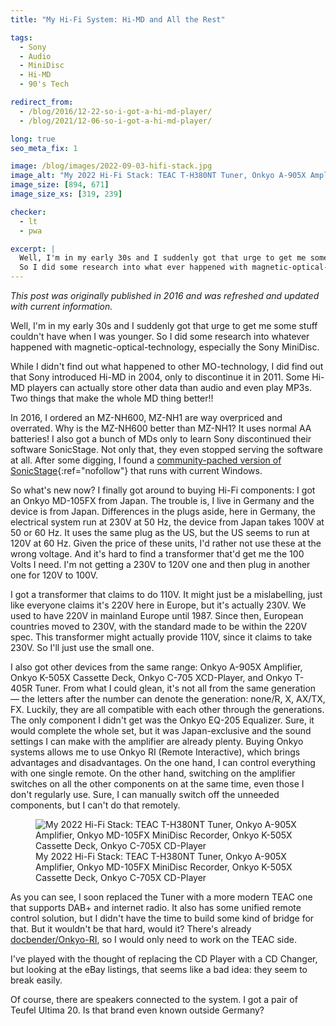 ```yaml
---
title: "My Hi-Fi System: Hi-MD and All the Rest"

tags:
  - Sony
  - Audio
  - MiniDisc
  - Hi-MD
  - 90's Tech

redirect_from:
  - /blog/2016/12-22-so-i-got-a-hi-md-player/
  - /blog/2021/12-06-so-i-got-a-hi-md-player/

long: true
seo_meta_fix: 1

image: /blog/images/2022-09-03-hifi-stack.jpg
image_alt: "My 2022 Hi-Fi Stack: TEAC T-H380NT Tuner, Onkyo A-905X Amplifier, Onkyo MD-105FX MiniDisc Recorder, Onkyo K-505X Cassette Deck, Onkyo C-705X CD-Player"
image_size: [894, 671]
image_size_xs: [319, 239]

checker:
  - lt
  - pwa

excerpt: |
  Well, I'm in my early 30s and I suddenly got that urge to get me some stuff couldn't have when I was younger.
  So I did some research into what ever happened with magnetic-optical-technology, especially the Sony MiniDisc.
---
```

*This post was originally published in 2016 and was refreshed and updated with current information.*

Well, I'm in my early 30s and I suddenly got that urge to get me some stuff couldn't have when I was younger.
So I did some research into whatever happened with magnetic-optical-technology, especially the Sony MiniDisc.

While I didn't find out what happened to other MO-technology, I did find out that Sony introduced Hi-MD in 2004, only to discontinue it in 2011.
Some Hi-MD players can actually store other data than audio and even play MP3s.
Two things that make the whole MD thing better!!

In 2016, I ordered an MZ-NH600, MZ-NH1 are way overpriced and overrated.
Why is the MZ-NH600 better than MZ-NH1?
It uses normal AA batteries!
I also got a bunch of MDs only to learn Sony discontinued their software SonicStage.
Not only that, they even stopped serving the software at all.
After some digging, I found a [community-pached version of SonicStage](https://forums.sonyinsider.com/files/file/95-sonicstage-43-ultimate-edition/){:ref="nofollow"} that runs with current Windows.

So what's new now?
I finally got around to buying Hi-Fi components: I got an Onkyo MD-105FX from Japan.
The trouble is, I live in Germany and the device is from Japan.
Differences in the plugs aside, here in Germany, the electrical system run at 230V at 50 Hz, the device from Japan takes 100V at 50 or 60 Hz.
It uses the same plug as the US, but the US seems to run at 120V at 60 Hz.
Given the price of these units, I'd rather not use these at the wrong voltage.
And it's hard to find a transformer that'd get me the 100 Volts I need.
I'm not getting a 230V to 120V one and then plug in another one for 120V to 100V.

I got a transformer that claims to do 110V.
It might just be a mislabelling, just like everyone claims it's 220V here in Europe, but it's actually 230V.
We used to have 220V in mainland Europe until 1987.
Since then, European countries moved to 230V, with the standard made to be within the 220V spec.
This transformer might actually provide 110V, since it claims to take 230V.
So I'll just use the small one.

I also got other devices from the same range: Onkyo A-905X Amplifier, Onkyo K-505X Cassette Deck, Onkyo C-705 XCD-Player, and Onkyo T-405R Tuner.
From what I could glean, it's not all from the same generation — the letters after the number can denote the generation: none/R, X, AX/TX, FX.
Luckily, they are all compatible with each other through the generations.
The only component I didn't get was the Onkyo EQ-205 Equalizer.
Sure, it would complete the whole set, but it was Japan-exclusive and the sound settings I can make with the amplifier are already plenty.
Buying Onkyo systems allows me to use Onkyo RI (Remote Interactive), which brings advantages and disadvantages.
On the one hand, I can control everything with one single remote.
On the other hand, switching on the amplifier switches on all the other components on at the same time, even those I don't regularly use.
Sure, I can manually switch off the unneeded components, but I can't do that remotely.

<figure>
<picture>
  <source srcset="{{ '/blog/images/xs/2022-09-03-hifi-stack.avif' | prepend: site.static_url | absolute_url }}" media="(max-width: 575.96px)" type="image/avif" width="319" height="239">
  <source srcset="{{ '/blog/images/xs/2022-09-03-hifi-stack.webp' | prepend: site.static_url | absolute_url }}" media="(max-width: 575.96px)" type="image/webp" width="319" height="239">
  <source srcset="{{ '/blog/images/xs/2022-09-03-hifi-stack.jpg' | prepend: site.static_url | absolute_url }}" media="(max-width: 575.96px)" type="image/jpeg" width="319" height="239">
  <source srcset="{{ '/blog/images/2022-09-03-hifi-stack.avif' | prepend: site.static_url | absolute_url }}" media="(min-width: 576px)" type="image/avif" width="894" height="671">
  <source srcset="{{ '/blog/images/2022-09-03-hifi-stack.webp' | prepend: site.static_url | absolute_url }}" media="(min-width: 576px)" type="image/webp" width="894" height="671">
  <source srcset="{{ '/blog/images/2022-09-03-hifi-stack.jpg' | prepend: site.static_url | absolute_url }}" media="(min-width: 576px)" type="image/jpeg" width="894" height="671">
  <img loading="lazy" class="my-2" src="{{ '/blog/images/2022-09-03-hifi-stack.webp' | prepend: site.static_url | absolute_url }}" alt="My 2022 Hi-Fi Stack: TEAC T-H380NT Tuner, Onkyo A-905X Amplifier, Onkyo MD-105FX MiniDisc Recorder, Onkyo K-505X Cassette Deck, Onkyo C-705X CD-Player" title="My 2022 Hi-Fi Stack: TEAC T-H380NT Tuner, Onkyo A-905X Amplifier, Onkyo MD-105FX MiniDisc Recorder, Onkyo K-505X Cassette Deck, Onkyo C-705X CD-Player">
</picture>
<figcaption>My 2022 Hi-Fi Stack: TEAC T-H380NT Tuner, Onkyo A-905X Amplifier, Onkyo MD-105FX MiniDisc Recorder, Onkyo K-505X Cassette Deck, Onkyo C-705X CD-Player</figcaption>
</figure>

As you can see, I soon replaced the Tuner with a more modern TEAC one that supports DAB+ and internet radio.
It also has some unified remote control solution, but I didn't have the time to build some kind of bridge for that.
But it wouldn't be that hard, would it?
There's already [docbender/Onkyo-RI](https://github.com/docbender/Onkyo-RI), so I would only need to work on the TEAC side.

I've played with the thought of replacing the CD Player with a CD Changer, but looking at the eBay listings, that seems like a bad idea: they seem to break easily.

Of course, there are speakers connected to the system.
I got a pair of Teufel Ultima 20.
Is that brand even known outside Germany?
